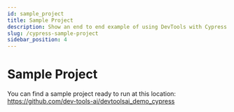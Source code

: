 ```yaml
---
id: sample_project
title: Sample Project
description: Show an end to end example of using DevTools with Cypress.
slug: /cypress-sample-project
sidebar_position: 4
---
```


# Sample Project
You can find a sample project ready to run at this location: https://github.com/dev-tools-ai/devtoolsai_demo_cypress